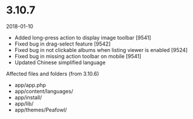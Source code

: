 # 3.10.7

2018-01-10

- Added long-press action to display image toolbar [9541]
- Fixed bug in drag-select feature [9542]
- Fixed bug in not clickable albums when listing viewer is enabled [9524]
- Fixed bug in missing action toolbar on mobile [9541]
- Updated Chinese simplified language

Affected files and folders (from 3.10.6)

- app/app.php
- app/content/languages/
- app/install/
- app/lib/
- app/themes/Peafowl/
